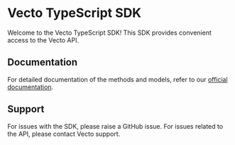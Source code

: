 # Vecto TypeScript SDK

Welcome to the Vecto TypeScript SDK! This SDK provides convenient access to the Vecto API.


## Documentation

For detailed documentation of the methods and models, refer to our [official documentation](https://docs.vecto.ai/).

## Support

For issues with the SDK, please raise a GitHub issue. For issues related to the API, please contact Vecto support.